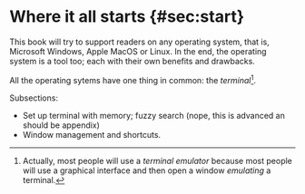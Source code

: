 # Where it all starts {#sec:start}

This book will try to support readers on any operating system, that is, Microsoft Windows, Apple MacOS or Linux.
In the end, the operating system is a tool too; each with their own benefits and drawbacks.

All the operating sytems have one thing in common: the _terminal_[^terminal].

[^terminal]: Actually, most people will use a _terminal emulator_ because most people will use a graphical interface and then open a window *emulating* a terminal.

Subsections:

- Set up terminal with memory; fuzzy search (nope, this is advanced an should be appendix)
- Window management and shortcuts.
